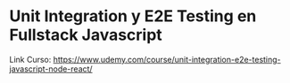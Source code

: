 # Unit Integration y E2E Testing en Fullstack Javascript

Link Curso: https://www.udemy.com/course/unit-integration-e2e-testing-javascript-node-react/
